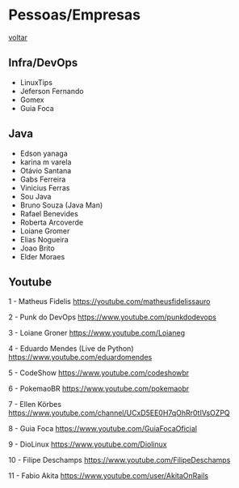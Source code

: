 # Pessoas/Empresas

[voltar](README.md)

## Infra/DevOps
* LinuxTips
* Jeferson Fernando
* Gomex
* Guia Foca

## Java
* Edson yanaga
* karina m varela
* Otávio Santana
* Gabs Ferreira
* Vinicius Ferras
* Sou Java
* Bruno Souza (Java Man)
* Rafael Benevides
* Roberta Arcoverde
* Loiane Gromer
* Elias Nogueira
* Joao Brito
* Elder Moraes

## Youtube
1 -  Matheus Fidelis
https://youtube.com/matheusfidelissauro

2 - Punk do DevOps
https://www.youtube.com/punkdodevops

3 - Loiane Groner
https://www.youtube.com/Loianeg

4 - Eduardo Mendes (Live de Python)
https://www.youtube.com/eduardomendes

5 - CodeShow
https://www.youtube.com/codeshowbr

6 - PokemaoBR
https://www.youtube.com/pokemaobr

7 - Ellen Körbes
https://www.youtube.com/channel/UCxD5EE0H7qOhRr0tIVsOZPQ

8 - Guia Foca
https://www.youtube.com/GuiaFocaOficial

9 - DioLinux
https://www.youtube.com/Diolinux

10 - Filipe Deschamps
https://www.youtube.com/FilipeDeschamps

11 - Fabio Akita
https://www.youtube.com/user/AkitaOnRails